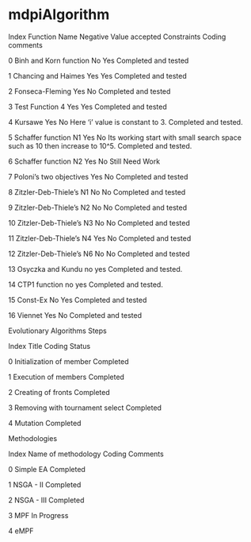 # mdpiAlgorithm


Index	Function Name	Negative Value accepted	Constraints	Coding comments

0	Binh and Korn function	No	Yes	Completed and tested

1 	Chancing and Haimes	Yes	Yes	Completed and tested

2 	Fonseca-Fleming 	Yes	No	Completed and tested

3	Test Function 4	Yes	Yes	Completed and tested

4 	Kursawe 	Yes	No	Here ‘i’ value is constant to 3. Completed and tested.

5	Schaffer function N1 	Yes	No	Its working start with small search space such as 10 then increase to 10^5. Completed and tested. 

6	Schaffer function N2	Yes	No	Still Need Work

7	Poloni’s two objectives 	Yes	No	Completed and tested

8	Zitzler-Deb-Thiele’s N1	No	No	Completed and tested 

9	Zitzler-Deb-Thiele’s N2	No	No	Completed and tested 

10	Zitzler-Deb-Thiele’s N3	No 	No	Completed and tested 

11	Zitzler-Deb-Thiele’s N4	Yes	No	Completed and tested

12	Zitzler-Deb-Thiele’s N6	No	No	Completed and tested

13 	Osyczka and Kundu	no	yes	Completed and tested. 

14	CTP1 function	no	yes	Completed and tested.

15 	Const-Ex	No 	Yes	Completed and tested

16	Viennet	Yes	No	Completed and tested



Evolutionary Algorithms Steps

Index	Title	Coding Status

0	Initialization of member 	Completed

1	Execution of members 	Completed

2	Creating of fronts	Completed

3 	Removing with tournament select	Completed

4	Mutation 	Completed

Methodologies 

Index	Name of methodology	Coding Comments

0	Simple EA	Completed

1 	NSGA - II	Completed

2	NSGA - III	Completed

3 	MPF	 In Progress

4 	eMPF	
